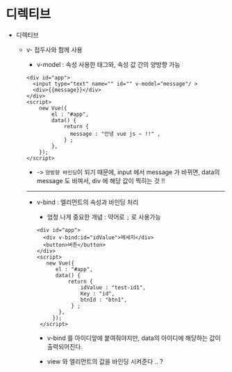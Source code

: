 # 디렉티브

- 디렉티브

    - v- 접두사와 함께 사용

        - v-model : 속성 사용한 태그와, 속성 값 간의 양방향 가능 
        ```
        <div id="app">
          <input type="text" name="" id="" v-model="message"/ >
          <div>{{message}}</div>
        </div>
        <script>
            new Vue({
                el : "#app",
                data() {
                    return {
                      message : "안녕 vue js ~ !!" , 
                    } ; 
                },
            });
        </script>
        ``` 
        - -> `양방향 바인딩`이 되기 때문에, input 에서 message 가 바뀌면, data의 message 도 바껴서, div 에 해당 값이 찍히는 것 !! 

        ---
        - v-bind : 엘리먼트의 속성과 바인딩 처리 
          
            - 엄청 나게 중요한 개념  : 약어로 `;` 로 사용가능 
            ```
            <div id="app">
              <div v-bind:id="idValue">메세지</div>
              <button>버튼</button>
            </div>
            <script>
               new Vue({
                  el : "#app",
                  data() {
                      return {
                          idValue : "test-id1", 
                          Key : "id",
                          btnId : "btn1",
                       } ; 
                   },
                 });
             </script>
             ```
             - v-bind 를 아이디앞에 붙여줘야지만, data의 아이디에 해당하는 값이 출력되어진다. 
             
             - view 와 엘리먼트의 값을 바인딩 시켜준다 .. ? 
    
